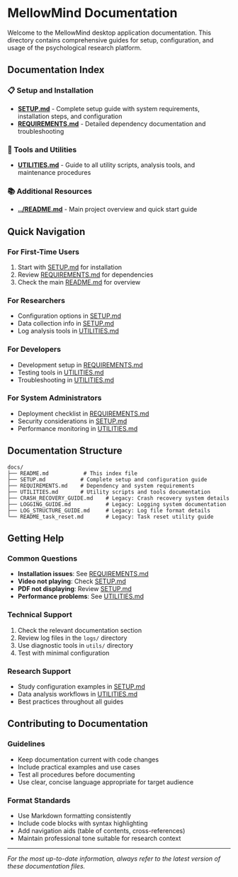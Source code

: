# MellowMind Documentation

Welcome to the MellowMind desktop application documentation. This directory contains comprehensive guides for setup, configuration, and usage of the psychological research platform.

## Documentation Index

### 📋 Setup and Installation
- **[SETUP.md](SETUP.md)** - Complete setup guide with system requirements, installation steps, and configuration
- **[REQUIREMENTS.md](REQUIREMENTS.md)** - Detailed dependency documentation and troubleshooting

### 🔧 Tools and Utilities
- **[UTILITIES.md](UTILITIES.md)** - Guide to all utility scripts, analysis tools, and maintenance procedures

### 📚 Additional Resources
- **[../README.md](../README.md)** - Main project overview and quick start guide

## Quick Navigation

### For First-Time Users
1. Start with [SETUP.md](SETUP.md) for installation
2. Review [REQUIREMENTS.md](REQUIREMENTS.md) for dependencies
3. Check the main [README.md](../README.md) for overview

### For Researchers
- Configuration options in [SETUP.md](SETUP.md#research-configuration)
- Data collection info in [SETUP.md](SETUP.md#data-collection)
- Log analysis tools in [UTILITIES.md](UTILITIES.md#log-analysis-tools)

### For Developers
- Development setup in [REQUIREMENTS.md](REQUIREMENTS.md#development-environment)
- Testing tools in [UTILITIES.md](UTILITIES.md#development-and-testing-tools)
- Troubleshooting in [UTILITIES.md](UTILITIES.md#troubleshooting-tools)

### For System Administrators
- Deployment checklist in [REQUIREMENTS.md](REQUIREMENTS.md#deployment-checklist)
- Security considerations in [SETUP.md](SETUP.md#security-considerations)
- Performance monitoring in [UTILITIES.md](UTILITIES.md#performance-monitoring)

## Documentation Structure

```
docs/
├── README.md           # This index file
├── SETUP.md           # Complete setup and configuration guide
├── REQUIREMENTS.md    # Dependency and system requirements
├── UTILITIES.md       # Utility scripts and tools documentation
├── CRASH_RECOVERY_GUIDE.md    # Legacy: Crash recovery system details
├── LOGGING_GUIDE.md           # Legacy: Logging system documentation
├── LOG_STRUCTURE_GUIDE.md     # Legacy: Log file format details
└── README_task_reset.md       # Legacy: Task reset utility guide
```

## Getting Help

### Common Questions
- **Installation issues**: See [REQUIREMENTS.md](REQUIREMENTS.md#troubleshooting-dependencies)
- **Video not playing**: Check [SETUP.md](SETUP.md#troubleshooting)
- **PDF not displaying**: Review [SETUP.md](SETUP.md#troubleshooting)
- **Performance problems**: See [UTILITIES.md](UTILITIES.md#performance-monitoring)

### Technical Support
1. Check the relevant documentation section
2. Review log files in the `logs/` directory
3. Use diagnostic tools in `utils/` directory
4. Test with minimal configuration

### Research Support
- Study configuration examples in [SETUP.md](SETUP.md#research-configuration)
- Data analysis workflows in [UTILITIES.md](UTILITIES.md#log-analysis-tools)
- Best practices throughout all guides

## Contributing to Documentation

### Guidelines
- Keep documentation current with code changes
- Include practical examples and use cases
- Test all procedures before documenting
- Use clear, concise language appropriate for target audience

### Format Standards
- Use Markdown formatting consistently
- Include code blocks with syntax highlighting
- Add navigation aids (table of contents, cross-references)
- Maintain professional tone suitable for research context

---

*For the most up-to-date information, always refer to the latest version of these documentation files.*